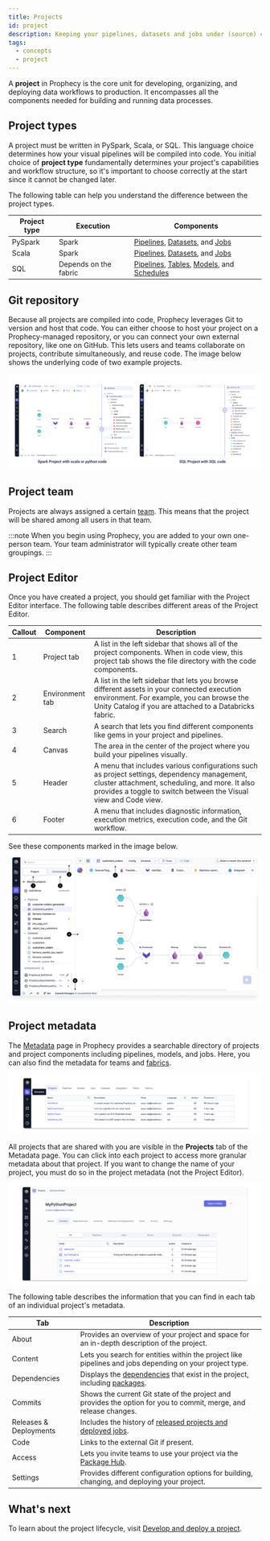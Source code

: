 ```yaml
---
title: Projects
id: project
description: Keeping your pipelines, datasets and jobs under (source) control
tags:
  - concepts
  - project
---
```


A **project** in Prophecy is the core unit for developing, organizing, and deploying data workflows to production. It encompasses all the components needed for building and running data processes.

## Project types

A project must be written in PySpark, Scala, or SQL. This language choice determines how your visual pipelines will be compiled into code. You initial choice of **project type** fundamentally determines your project's capabilities and workflow structure, so it's important to choose correctly at the start since it cannot be changed later.

The following table can help you understand the difference between the project types.

| Project type | Execution             | Components                                                                                                                                                                                               |
| ------------ | --------------------- | -------------------------------------------------------------------------------------------------------------------------------------------------------------------------------------------------------- |
| PySpark      | Spark                 | [Pipelines](docs/Spark/pipelines/pipelines.md), [Datasets](docs/Spark/dataset.md), and [Jobs](docs/Orchestration/Orchestration.md)                                                                       |
| Scala        | Spark                 | [Pipelines](docs/Spark/pipelines/pipelines.md), [Datasets](docs/Spark/dataset.md), and [Jobs](docs/Orchestration/Orchestration.md)                                                                       |
| SQL          | Depends on the fabric | [Pipelines](docs/analysts/development/pipelines.md), [Tables](docs/analysts/development/gems/source-target/source-target.md), [Models](docs/SQL/models.md), and [Schedules](docs/analysts/scheduling.md) |

## Git repository

Because all projects are compiled into code, Prophecy leverages Git to version and host that code. You can either choose to host your project on a Prophecy-managed repository, or you can connect your own external repository, like one on GitHub. This lets users and teams collaborate on projects, contribute simultaneously, and reuse code. The image below shows the underlying code of two example projects.

![Visual To Code](img/code-to-visual.png)

## Project team

Projects are always assigned a certain [team](docs/administration/teamuser.md). This means that the project will be shared among all users in that team.

:::note
When you begin using Prophecy, you are added to your own one-person team. Your team administrator will typically create other team groupings.
:::

## Project Editor

Once you have created a project, you should get familiar with the Project Editor interface. The following table describes different areas of the Project Editor.

| Callout | Component       | Description                                                                                                                                                                                                       |
| ------- | --------------- | ----------------------------------------------------------------------------------------------------------------------------------------------------------------------------------------------------------------- |
| 1       | Project tab     | A list in the left sidebar that shows all of the project components. When in code view, this project tab shows the file directory with the code components.                                                       |
| 2       | Environment tab | A list in the left sidebar that lets you browse different assets in your connected execution environment. For example, you can browse the Unity Catalog if you are attached to a Databricks fabric.               |
| 3       | Search          | A search that lets you find different components like gems in your project and pipelines.                                                                                                                         |
| 4       | Canvas          | The area in the center of the project where you build your pipelines visually.                                                                                                                                    |
| 5       | Header          | A menu that includes various configurations such as project settings, dependency management, cluster attachment, scheduling, and more. It also provides a toggle to switch between the Visual view and Code view. |
| 6       | Footer          | A menu that includes diagnostic information, execution metrics, execution code, and the Git workflow.                                                                                                             |

See these components marked in the image below.

![Project Editor](img/project-editor.png)

## Project metadata

The [Metadata](https://app.prophecy.io/metadata/entity/user) page in Prophecy provides a searchable directory of projects and project components including pipelines, models, and jobs. Here, you can also find the metadata for teams and [fabrics](/docs/getting-started/concepts/fabrics.md).

![Project Metadata SQL](./img/project_metadata_2.png)

All projects that are shared with you are visible in the **Projects** tab of the Metadata page. You can click into each project to access more granular metadata about that project. If you want to change the name of your project, you must do so in the project metadata (not the Project Editor).

![Project Metadata Python](./img/project_metadata_4.png)

The following table describes the information that you can find in each tab of an individual project's metadata.

| Tab                    | Description                                                                                                                                                                        |
| ---------------------- | ---------------------------------------------------------------------------------------------------------------------------------------------------------------------------------- |
| About                  | Provides an overview of your project and space for an in-depth description of the project.                                                                                         |
| Content                | Lets you search for entities within the project like pipelines and jobs depending on your project type.                                                                            |
| Dependencies           | Displays the [dependencies](docs/extensibility/dependencies/spark-dependencies.md) that exist in the project, including [packages](docs/extensibility/package-hub/package-hub.md). |
| Commits                | Shows the current Git state of the project and provides the option for you to commit, merge, and release changes.                                                                  |
| Releases & Deployments | Includes the history of [released projects and deployed jobs](docs/ci-cd/deployment/deployment.md).                                                                                |
| Code                   | Links to the external Git if present.                                                                                                                                              |
| Access                 | Lets you invite teams to use your project via the [Package Hub](docs/extensibility/package-hub/package-hub.md).                                                                    |
| Settings               | Provides different configuration options for building, changing, and deploying your project.                                                                                       |

## What's next

To learn about the project lifecycle, visit [Develop and deploy a project](docs/ci-cd/deployment/deploy-project.md).
